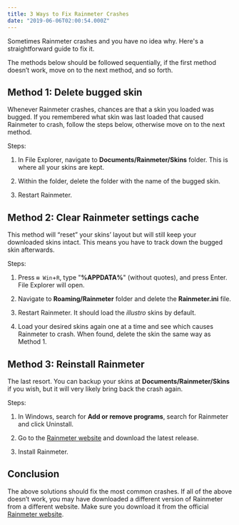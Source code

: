 ```yaml
---
title: 3 Ways to Fix Rainmeter Crashes
date: "2019-06-06T02:00:54.000Z"
---
```


Sometimes Rainmeter crashes and you have no idea why. Here's a straightforward guide to fix it.

<!-- endexcerpt -->

The methods below should be followed sequentially, if the first method doesn’t work, move on to the next method, and so forth.

## Method 1: Delete bugged skin

Whenever Rainmeter crashes, chances are that a skin you loaded was bugged. If you remembered what skin was last loaded that caused Rainmeter to crash, follow the steps below, otherwise move on to the next method.

Steps:
1. In File Explorer, navigate to **Documents/Rainmeter/Skins** folder. This is where all your skins are kept.

2. Within the folder, delete the folder with the name of the bugged skin.

3. Restart Rainmeter.

## Method 2: Clear Rainmeter settings cache 

This method will “reset” your skins’ layout but will still keep your downloaded skins intact. This means you have to track down the bugged skin afterwards.

Steps:
1. Press `⊞ Win`+`R`, type "**%APPDATA%**" (without quotes), and press Enter. File Explorer will open.  

2. Navigate to **Roaming/Rainmeter** folder and delete the **Rainmeter.ini** file.

3. Restart Rainmeter. It should load the *illustro* skins by default.

4. Load your desired skins again one at a time and see which causes Rainmeter to crash. When found, delete the skin the same way as Method 1.

## Method 3: Reinstall Rainmeter 

The last resort. You can backup your skins at **Documents/Rainmeter/Skins** if you wish, but it will very likely bring back the crash again.

Steps:
1. In Windows, search for **Add or remove programs**, search for Rainmeter and click Uninstall.

2. Go to the [Rainmeter website][Rainmeter] and download the latest release.

3. Install Rainmeter.

## Conclusion

The above solutions should fix the most common crashes. If all of the above doesn’t work, you may have downloaded a different version of Rainmeter from a different website. Make sure you download it from the official [Rainmeter website][Rainmeter].

[Rainmeter]: https://www.rainmeter.net
